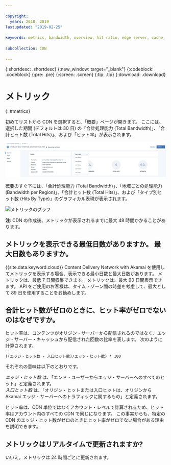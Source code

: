 ```yaml
---

copyright:
  years: 2018, 2019
lastupdated: "2019-02-25"

keywords: metrics, bandwidth, overview, hit ratio, edge server, cache, ingress, hits

subcollection: CDN

---
```


{:shortdesc: .shortdesc}
{:new_window: target="_blank"}
{:codeblock: .codeblock}
{:pre: .pre}
{:screen: .screen}
{:tip: .tip}
{:download: .download}

# メトリック
{: #metrics}

初めてリストから CDN を選択すると、「概要」ページが開きます。 ここには、選択した期間 (デフォルトは 30 日) の「合計処理能力 (Total Bandwidth)」、「合計ヒット数 (Total Hits)」、および「ヒット率」が表示されます。

  ![メトリック概要](images/metrics-overview.png)

概要のすぐ下には、「合計処理能力 (Total Bandwidth)」、「地域ごとの処理能力 (Bandwidth per Region)」、「合計ヒット数 (Total Hits)」、および「タイプ別ヒット数 (Hits By Type)」のグラフィカル表現が表示されます。

  ![メトリックのグラフ](images/metrics-graphs.png)

**注**: CDN の作成後、メトリックが表示されるまでに最大 48 時間かかることがあります。

## メトリックを表示できる最低日数がありますか。 最大日数もありますか。

{{site.data.keyword.cloud}} Content Delivery Network with Akamai を使用してメトリックを表示する場合、表示できる最小日数と最大日数があります。 メトリックは、最低 7 日間収集できます。 メトリックは、最大 90 日間表示できます。 API をご使用のお客様は、タイム・ゾーン間の時差を考慮して、最大として 89 日を使用することをお勧めします。

## 合計ヒット数がゼロのときに、ヒット率がゼロでないのはなぜですか。
ヒット率は、コンテンツがオリジン・サーバーから配信されるのではなく、エッジ・サーバー・キャッシュから配信された回数の比率を表します。 次のように計算されます。

`((エッジ・ヒット数 - 入口ヒット数)/エッジ・ヒット数) * 100`

それぞれの意味は以下のとおりです。

_エッジ・ヒット数_ は、「エンド・ユーザーからエッジ・サーバーへのすべてのヒット」と定義されます。  
_入口ヒット数_ は、「オリジン・ヒットまたは入口ヒットは、オリジンから Akamai エッジ・サーバーへのトラフィックに関するもの」と定義されます。

ヒット率は、CDN 単位ではなくアカウント・レベルで計算されるため、ヒット率はアカウント内のすべての CDN で同じになります。 この事実からも、特定の CDN のエッジ・ヒット数がゼロのときにヒット率がゼロでない場合がある理由を説明できます。

## メトリックはリアルタイムで更新されますか?

いいえ。メトリックは 24 時間ごとに更新されます。
